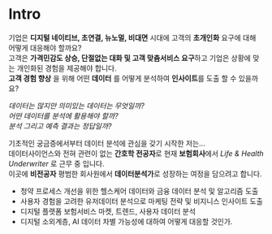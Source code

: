 # Intro
기업은 **디지털 네이티브, 초연결, 뉴노멀, 비대면** 시대에 고객의 **초개인화** 요구에 대해 어떻게 대응해야 할까요?      
고객은 **가격민감도 상승, 단절없는 대화 및 고객 맞춤서비스 요구**하고 기업은 상황에 맞는 개인화된 경험을 제공해야 합니다.      
**고객 경험 향상** 을 위해 어떤 **데이터** 를 어떻게 분석하여 **인사이트**를 도출 할 수 있을까요?      

*데이터는 많지만 의미있는 데이터는 무엇일까?*         
*어떤 데이터를 분석에 활용해야 할까?*             
*분석 그리고 예측 결과는 정답일까?*       

기초적인 궁금증에서부터 데이터 분석에 관심을 갖기 시작한 저는...   
데이터사이언스와 전혀 관련이 없는 **간호학 전공자**로 현재 **보험회사**에서 *Life & Health Underwriter* 로 근무 중 입니다.         
이곳에 **비전공자** 평범한 회사원에서 **데이터분석가**로 성장하는 여정을 담으려고 합니다.

* 청약 프로세스 개선을 위한 헬스케어 데이터와 금융 데이터 분석 및 알고리즘 도출 
* 사용자 경험을 고려한 유저데이터 분석으로 마케팅 전략 및 비지니스 인사이트 도출
* 디지털 플랫폼 보험서비스 마켓, 트렌드, 사용자 데이터 분석
* 디지털 소외계층, AI 데이터 차별 가능성에 대하여 어떻게 대응할 것인가. 
